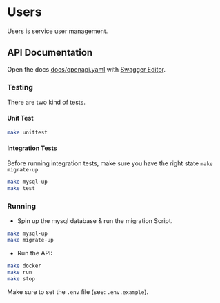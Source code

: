 # Users

Users is service user management.

## API Documentation

Open the docs [docs/openapi.yaml](docs/openapi.yaml) with [Swagger Editor](http://editor.swagger.io/).

### Testing

There are two kind of tests.

#### Unit Test

```bash
make unittest
```

#### Integration Tests

Before running integration tests, make sure you have the right state `make migrate-up`

```bash
make mysql-up
make test
```

### Running

- Spin up the mysql database & run the migration Script.

```bash
make mysql-up
make migrate-up
```

- Run the API:

```bash
make docker
make run
make stop
```

Make sure to set the `.env` file (see: `.env.example`).
